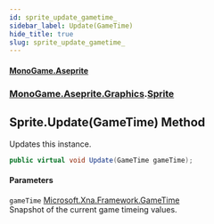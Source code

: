 ```yaml
---
id: sprite_update_gametime_
sidebar_label: Update(GameTime)
hide_title: true
slug: sprite_update_gametime_
---
```

#### [MonoGame.Aseprite](index 'index')
### [MonoGame.Aseprite.Graphics](monogame_aseprite_graphics 'MonoGame.Aseprite.Graphics').[Sprite](sprite 'MonoGame.Aseprite.Graphics.Sprite')
## Sprite.Update(GameTime) Method
Updates this instance.  
```csharp
public virtual void Update(GameTime gameTime);
```
#### Parameters
`gameTime` [Microsoft.Xna.Framework.GameTime](https://docs.microsoft.com/en-us/dotnet/api/Microsoft.Xna.Framework.GameTime 'Microsoft.Xna.Framework.GameTime')  
Snapshot of the current game timeing values.  
  
